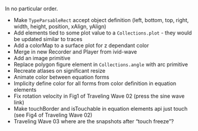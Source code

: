 In no particular order.

* Make `TypeParsableRect` accept object definition (left, bottom, top, right, width, height, position, xAlign, yAlign)
* Add elements tied to some plot value to a `Collections.plot` - they would be updated similar to traces
* Add a colorMap to a surface plot for z dependant color
* Merge in new Recorder and Player from ivid-wave
* Add an image primitive
* Replace polygon figure element in `Collections.angle` with arc primitive
* Recreate atlases on significant resize
* Animate color between equation forms
* Implicity define color for all forms from color definition in equation elements
* Fix rotation velocity in Fig1 of Traveling Wave 02 (press the sine wave link)
* Make touchBorder and isTouchable in equation elements api just touch (see Fig4 of Traveling Wave 02)
* Traveling Wave 03 where are the snapshots after “touch freeze”?



